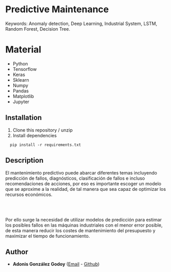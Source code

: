 # Predictive Maintenance

Keywords: Anomaly detection, Deep Learning, Industrial System, LSTM, Random Forest, Decision Tree.

# Material

- Python
- Tensorflow
- Keras
- Sklearn
- Numpy
- Pandas
- Matplotlib
- Jupyter

## Installation

1. Clone this repository / unzip
2. Install dependencies
 ```
   pip install -r requirements.txt
 ```
## Description

<div markdown=1 style="text-align: justify-all"> 
El mantenimiento predictivo puede abarcar diferentes temas incluyendo predicción de fallos, diagnósticos, clasificación 
de fallos e incluso recomendaciones de acciones, por eso es importante escoger un modelo que se aproxime a la realidad, 
de tal manera que sea capaz de optimizar los recursos económicos. 

<br></br>

Por ello surge la necesidad de utilizar modelos de predicción para estimar los posibles fallos en las máquinas 
industriales con el menor error posible, de esta manera reducir los costes de mantenimiento del presupuesto y maximizar 
el tiempo de funcionamiento.
</div>

## Author
* **Adonis González Godoy** ([Email](adions025@gmail.com) - [Github](https://github.com/adions025))

